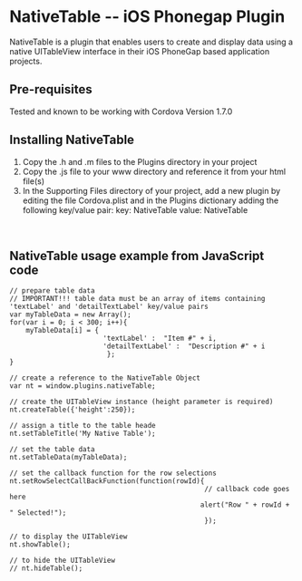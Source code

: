 NativeTable -- iOS Phonegap Plugin
=============================================================
NativeTable is a plugin that enables users to create and display data using a native UITableView interface in their iOS PhoneGap based application projects.
<br />


Pre-requisites
-------------------------------------------------------------
Tested and known to be working with Cordova Version 1.7.0
<br />


Installing NativeTable
-------------------------------------------------------------

1. Copy the .h and .m files to the Plugins directory in your project
2. Copy the .js file to your www directory and reference it from your html file(s)
3. In the Supporting Files directory of your project, add a new plugin by editing the file Cordova.plist and in the Plugins dictionary adding the following key/value pair:
   key: 	NativeTable
   value: 	NativeTable


<br />

NativeTable usage example from JavaScript code
-------------------------------------------------------------

	// prepare table data 
	// IMPORTANT!!! table data must be an array of items containing 'textLabel' and 'detailTextLabel' key/value pairs
	var myTableData = new Array();
	for(var i = 0; i < 300; i++){
		myTableData[i] = {
						   'textLabel' :  "Item #" + i,
						   'detailTextLabel' :  "Description #" + i
							};
	}
	
	// create a reference to the NativeTable Object
	var nt = window.plugins.nativeTable;
	
	// create the UITableView instance (height parameter is required)
	nt.createTable({'height':250});
	
	// assign a title to the table heade
	nt.setTableTitle('My Native Table');
	
	// set the table data
	nt.setTableData(myTableData);
	
	// set the callback function for the row selections
	nt.setRowSelectCallBackFunction(function(rowId){
													// callback code goes here
												   alert("Row " + rowId + " Selected!");
													});
								   
	// to display the UITableView
	nt.showTable();
	
	// to hide the UITableView
	// nt.hideTable();

<br />


